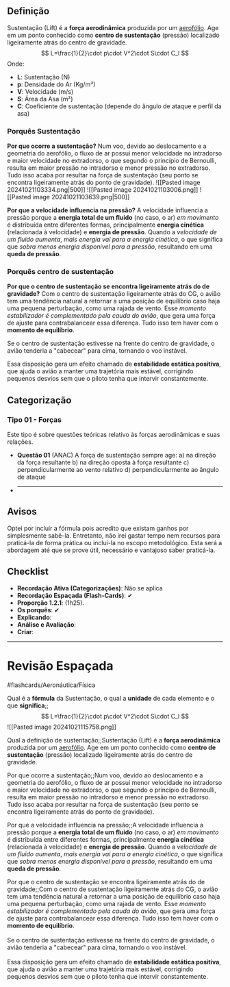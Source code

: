 ## Definição
Sustentação (Lift) é a **força aerodinâmica** produzida por um [aerofólio](https://www2.anac.gov.br/anacpedia/por_ing/tr428.htm#:~:text=Corpo%20de%20formato%20aerodin%C3%A2mico%20capaz,aerodin%C3%A2mica%20quando%20atravessa%20o%20ar.). Age em um ponto conhecido como **centro de sustentação** (pressão) localizado ligeiramente atrás do centro de gravidade.
$$
L=\frac{1}{2}\cdot p\cdot V^2\cdot S\cdot C_l
$$
Onde:
- **L**: Sustentação (N)
- **p**: Densidade do Ar (Kg/m³)
- **V**: Velocidade (m/s)
- **S**: Área da Asa (m²)
- **C**: Coeficiente de sustentação (depende do ângulo de ataque e perfil da asa)
### Porquês Sustentação
**Por que ocorre a sustentação?**
Num voo, devido ao deslocamento e a geometria do aerofólio, o fluxo de ar possui menor velocidade no intradorso e maior velocidade no extradorso, o que segundo o princípio de Bernoulli, resulta em maior pressão no intradorso e menor pressão no extradorso. Tudo isso acaba por resultar na força de sustentação (seu ponto se encontra ligeiramente atrás do ponto de gravidade).
![[Pasted image 20241021103334.png|500]]
![[Pasted image 20241021103006.png]]
![[Pasted image 20241021103639.png|500]]

**Por que a velocidade influencia na pressão?**
A velocidade influencia a pressão porque a **energia total de um fluido** (no caso, o ar) *em movimento* é distribuída entre diferentes formas, principalmente **energia cinética** (relacionada à velocidade) e **energia de pressão**. Quando a *velocidade de um fluido aumenta*, *mais energia vai para a energia cinética*, o que significa que *sobra menos energia disponível para a pressão*, resultando em uma **queda de pressão**.

### Porquês centro de sustentação
**Por que o centro de sustentação se encontra ligeiramente atrás do de gravidade?**
Com o centro de sustentação ligeiramente atrás do CG, o avião tem uma tendência natural a retornar a uma posição de equilíbrio caso haja uma pequena perturbação, como uma rajada de vento. Esse *momento estabilizador é complementado pela cauda do avião*, que gera uma força de ajuste para contrabalancear essa diferença. Tudo isso tem haver com o **momento de equilíbrio**.

Se o centro de sustentação estivesse na frente do centro de gravidade, o avião tenderia a "cabecear" para cima, tornando o voo instável.

Essa disposição gera um efeito chamado de **estabilidade estática positiva**, que ajuda o avião a manter uma trajetória mais estável, corrigindo pequenos desvios sem que o piloto tenha que intervir constantemente.

## Categorização
### Tipo 01 - Forças
Este tipo é sobre questões teóricas relativo às forças aerodinâmicas e suas relações.
- **Questão 01**
  (ANAC) A força de sustentação sempre age:
  a) na direção da força resultante
  b) na direção oposta à força resultante
  c) perpendicularmente ao vento relativo
  d) perpendicularmente ao ângulo de ataque
- ****

## Avisos
Optei por incluir a fórmula pois acredito que existam ganhos por simplesmente sabê-la. Entretanto, não irei gastar tempo nem recursos para praticá-la de forma prática ou incluí-la no escopo metodológico. 
Esta será a abordagem até que se prove útil, necessário e vantajoso saber praticá-la. 
## Checklist
- **Recordação Ativa (Categorizações)**: Não se aplica
- **Recordação Espaçada (Flash-Cards)**: ✔
- **Proporção 1.2.1**: (1h25).
- **Os porquês**: ✔
- **Explicando**: 
- **Análise e Avaliação**: 
- **Criar**: 

---
# Revisão Espaçada
#flashcards/Aeronáutica/Física

Qual é a **fórmula** da Sustentação, o qual a **unidade** de cada elemento e o que **significa**;;$$ L=\frac{1}{2}\cdot p\cdot V^2\cdot S\cdot C_l $$![[Pasted image 20241021115758.png]]
<!--SR:!2024-11-26,15,230-->

Qual a definição de sustentação;;Sustentação (Lift) é a **força aerodinâmica** produzida por um [aerofólio](https://www2.anac.gov.br/anacpedia/por_ing/tr428.htm#:~:text=Corpo%20de%20formato%20aerodin%C3%A2mico%20capaz,aerodin%C3%A2mica%20quando%20atravessa%20o%20ar.). Age em um ponto conhecido como **centro de sustentação** (pressão) localizado ligeiramente atrás do centro de gravidade.
<!--SR:!2024-12-02,26,290-->

Por que ocorre a sustentação;;Num voo, devido ao deslocamento e a geometria do aerofólio, o fluxo de ar possui menor velocidade no intradorso e maior velocidade no extradorso, o que segundo o princípio de Bernoulli, resulta em maior pressão no intradorso e menor pressão no extradorso. Tudo isso acaba por resultar na força de sustentação (seu ponto se encontra ligeiramente atrás do ponto de gravidade).
<!--SR:!2025-01-11,60,310-->

Por que a velocidade influencia na pressão;;A velocidade influencia a pressão porque a **energia total de um fluido** (no caso, o ar) *em movimento* é distribuída entre diferentes formas, principalmente **energia cinética** (relacionada à velocidade) e **energia de pressão**. Quando a *velocidade de um fluido aumenta*, *mais energia vai para a energia cinética*, o que significa que *sobra menos energia disponível para a pressão*, resultando em uma **queda de pressão**.
<!--SR:!2024-12-22,41,290-->

Por que o centro de sustentação se encontra ligeiramente atrás do de gravidade;;Com o centro de sustentação ligeiramente atrás do CG, o avião tem uma tendência natural a retornar a uma posição de equilíbrio caso haja uma pequena perturbação, como uma rajada de vento. Esse *momento estabilizador é complementado pela cauda do avião*, que gera uma força de ajuste para contrabalancear essa diferença. Tudo isso tem haver com o **momento de equilíbrio**. <br><br>Se o centro de sustentação estivesse na frente do centro de gravidade, o avião tenderia a "cabecear" para cima, tornando o voo instável. <br><br>Essa disposição gera um efeito chamado de **estabilidade estática positiva**, que ajuda o avião a manter uma trajetória mais estável, corrigindo pequenos desvios sem que o piloto tenha que intervir constantemente.
<!--SR:!2024-11-29,10,190-->